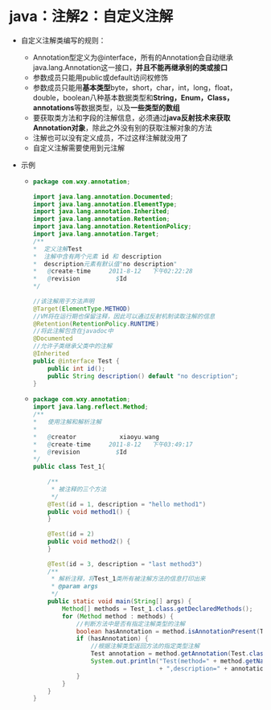 # java：注解2：自定义注解

* 自定义注解类编写的规则：

  * Annotation型定义为@interface，所有的Annotation会自动继承java.lang.Annotation这一接口，**并且不能再继承别的类或接口**
  * 参数成员只能用public或default访问权修饰
  * 参数成员只能用**基本类型**byte，short，char，int，long，float，double，boolean八种基本数据类型和**String，Enum，Class，annotations**等数据类型，以及**一些类型的数组**
  * 要获取类方法和字段的注解信息，必须通过**java反射技术来获取Annotation对象**，除此之外没有别的获取注解对象的方法
  * 注解也可以没有定义成员，不过这样注解就没用了
  * 自定义注解需要使用到元注解

* 示例

  * ```java
    package com.wxy.annotation;
     
    import java.lang.annotation.Documented;
    import java.lang.annotation.ElementType; 
    import java.lang.annotation.Inherited;
    import java.lang.annotation.Retention;
    import java.lang.annotation.RetentionPolicy;
    import java.lang.annotation.Target;
    /**   
    *  定义注解Test
    *  注解中含有两个元素 id 和 description
    *  description元素有默认值"no description"  
    *   @create-time     2011-8-12   下午02:22:28   
    *   @revision          $Id
    */
     
    //该注解用于方法声明
    @Target(ElementType.METHOD)
    //VM将在运行期也保留注释，因此可以通过反射机制读取注解的信息
    @Retention(RetentionPolicy.RUNTIME)
    //将此注解包含在javadoc中
    @Documented
    //允许子类继承父类中的注解
    @Inherited
    public @interface Test { 
        public int id();
        public String description() default "no description";
    }
    ```

  * ```java
    package com.wxy.annotation;
    import java.lang.reflect.Method;
    /**
    *   使用注解和解析注解
    *  
    *   @creator            xiaoyu.wang   
    *   @create-time     2011-8-12   下午03:49:17   
    *   @revision          $Id
    */
    public class Test_1{
        
        /**
         * 被注释的三个方法
         */
        @Test(id = 1, description = "hello method1")
        public void method1() {
        }
        
        @Test(id = 2)
        public void method2() {
        }
        
        @Test(id = 3, description = "last method3")
        /**
         * 解析注释，将Test_1类所有被注解方法的信息打印出来
         * @param args
         */
        public static void main(String[] args) {
            Method[] methods = Test_1.class.getDeclaredMethods();
            for (Method method : methods) {
                //判断方法中是否有指定注解类型的注解
                boolean hasAnnotation = method.isAnnotationPresent(Test.class);
                if (hasAnnotation) {
                    //根据注解类型返回方法的指定类型注解
                    Test annotation = method.getAnnotation(Test.class);
                    System.out.println("Test(method=" + method.getName() + ",id=" + annotation.id()
                                       + ",description=" + annotation.description() + ")");
                }
            }
        }
    }
    ```